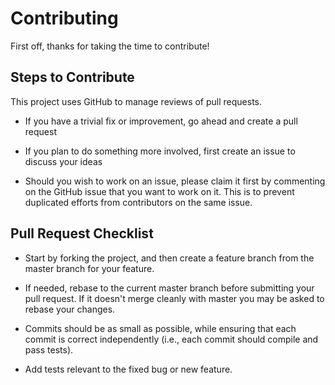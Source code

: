 # Contributing

First off, thanks for taking the time to contribute!

## Steps to Contribute

This project uses GitHub to manage reviews of pull requests.

* If you have a trivial fix or improvement, go ahead and create a pull request

* If you plan to do something more involved, first create an issue to discuss your ideas

* Should you wish to work on an issue, please claim it first by commenting on the GitHub issue that you want to work on it. This is to prevent duplicated efforts from contributors on the same issue.

## Pull Request Checklist

* Start by forking the project, and then create a feature branch from the master branch for your feature.

* If needed, rebase to the current master branch before submitting your pull request. If it doesn't merge cleanly with master you may be asked to rebase your changes.

* Commits should be as small as possible, while ensuring that each commit is correct independently (i.e., each commit should compile and pass tests).

* Add tests relevant to the fixed bug or new feature.

